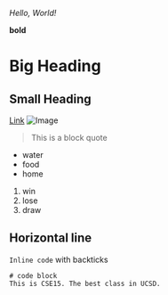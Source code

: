 *Hello, World!*














































**bold**
# Big Heading
## Small Heading
[Link](https://github.com/dwadhwa123/cse15l-lab-reports/blob/main/lab-report-1-week-0.md)
![Image](https://cdn.hswstatic.com/gif/water-update.jpg)
> This is a block quote
* water
* food
* home
1. win
2. lose
3. draw

Horizontal line
---
`Inline code` with backticks

```
# code block
This is CSE15. The best class in UCSD. 
```

